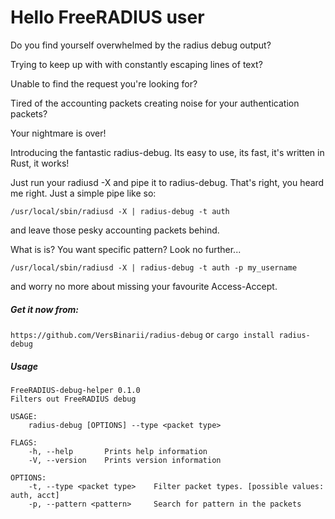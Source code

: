 # Hello FreeRADIUS user

Do you find yourself overwhelmed by the radius debug output?

Trying to keep up with with constantly escaping lines of text?

Unable to find the request you're looking for?

Tired of the accounting packets creating noise for your authentication packets?

Your nightmare is over!

Introducing the fantastic radius-debug. Its easy to use, its fast, it's written in Rust, it works!

Just run your radiusd -X and pipe it to radius-debug. That's right, you heard me right. Just a simple pipe like so:

``` shell
/usr/local/sbin/radiusd -X | radius-debug -t auth
```
and leave those pesky accounting packets behind.


What is is? You want specific pattern? Look no further...

``` shell
/usr/local/sbin/radiusd -X | radius-debug -t auth -p my_username
```
 and worry no more about missing your favourite Access-Accept.

##### Get it now from:

`https://github.com/VersBinarii/radius-debug`
or
`cargo install radius-debug`

##### Usage

```
FreeRADIUS-debug-helper 0.1.0
Filters out FreeRADIUS debug

USAGE:
    radius-debug [OPTIONS] --type <packet type>

FLAGS:
    -h, --help       Prints help information
    -V, --version    Prints version information

OPTIONS:
    -t, --type <packet type>    Filter packet types. [possible values: auth, acct]
    -p, --pattern <pattern>     Search for pattern in the packets
```
